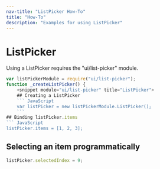 ```yaml
---
nav-title: "ListPicker How-To"
title: "How-To"
description: "Examples for using ListPicker"
---
```

# ListPicker
Using a ListPicker requires the "ui/list-picker" module.
``` JavaScript
var listPickerModule = require("ui/list-picker");
function _createListPicker() {
    <snippet module="ui/list-picker" title="ListPicker">
    ## Creating a ListPicker
    ``` JavaScript
    var listPicker = new listPickerModule.ListPicker();
    ```
## Binding listPicker.items
``` JavaScript
listPicker.items = [1, 2, 3];
```
## Selecting an item programmatically
``` JavaScript
listPicker.selectedIndex = 9;
```

